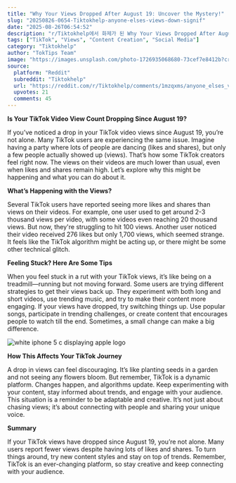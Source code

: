 ```yaml
---
title: "Why Your Views Dropped After August 19: Uncover the Mystery!"
slug: "20250826-0654-Tiktokhelp-anyone-elses-views-down-signif"
date: "2025-08-26T06:54:52"
description: "r/Tiktokhelp에서 화제가 된 Why Your Views Dropped After August 19: Uncover the Mystery!에 대한 깊이 있는 분석과 인사이트"
tags: ["TikTok", "Views", "Content Creation", "Social Media"]
category: "Tiktokhelp"
author: "TokTips Team"
image: "https://images.unsplash.com/photo-1726935068680-73cef7e8412b?crop=entropy&cs=tinysrgb&fit=max&fm=jpg&ixid=M3w3OTU0NDF8MHwxfHNlYXJjaHwyN3x8dGlrdG9rfGVufDF8MHx8fDE3NTYxNTg4ODF8MA&ixlib=rb-4.1.0&q=80&w=1080"
source:
  platform: "Reddit"
  subreddit: "Tiktokhelp"
  url: "https://reddit.com/r/Tiktokhelp/comments/1mzqxms/anyone_elses_views_down_significantly_since/"
  upvotes: 21
  comments: 45
---
```


**Is Your TikTok Video View Count Dropping Since August 19?**

If you’ve noticed a drop in your TikTok video views since August 19, you’re not alone. Many TikTok users are experiencing the same issue. Imagine having a party where lots of people are dancing (likes and shares), but only a few people actually showed up (views). That’s how some TikTok creators feel right now. The views on their videos are much lower than usual, even when likes and shares remain high. Let’s explore why this might be happening and what you can do about it.

**What’s Happening with the Views?**

Several TikTok users have reported seeing more likes and shares than views on their videos. For example, one user used to get around 2-3 thousand views per video, with some videos even reaching 20 thousand views. But now, they're struggling to hit 100 views. Another user noticed their video received 276 likes but only 1,700 views, which seemed strange. It feels like the TikTok algorithm might be acting up, or there might be some other technical glitch.

**Feeling Stuck? Here Are Some Tips**

When you feel stuck in a rut with your TikTok views, it’s like being on a treadmill—running but not moving forward. Some users are trying different strategies to get their views back up. They experiment with both long and short videos, use trending music, and try to make their content more engaging. If your views have dropped, try switching things up. Use popular songs, participate in trending challenges, or create content that encourages people to watch till the end. Sometimes, a small change can make a big difference.

![white iphone 5 c displaying apple logo](https://images.unsplash.com/photo-1598018553943-29ace5bf9867?crop=entropy&cs=tinysrgb&fit=max&fm=jpg&ixid=M3w3OTU0NDF8MHwxfHNlYXJjaHw0N3x8c29jaWFsJTIwbWVkaWF8ZW58MXwwfHx8MTc1NjE1ODg4Mnww&ixlib=rb-4.1.0&q=80&w=1080)

**How This Affects Your TikTok Journey**

A drop in views can feel discouraging. It’s like planting seeds in a garden and not seeing any flowers bloom. But remember, TikTok is a dynamic platform. Changes happen, and algorithms update. Keep experimenting with your content, stay informed about trends, and engage with your audience. This situation is a reminder to be adaptable and creative. It’s not just about chasing views; it’s about connecting with people and sharing your unique voice.

**Summary**

If your TikTok views have dropped since August 19, you’re not alone. Many users report fewer views despite having lots of likes and shares. To turn things around, try new content styles and stay on top of trends. Remember, TikTok is an ever-changing platform, so stay creative and keep connecting with your audience.